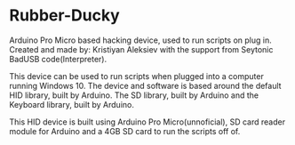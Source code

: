 # Rubber-Ducky
Arduino Pro Micro based hacking device, used to run scripts on plug in. Created and made by: Kristiyan Aleksiev with the support from Seytonic BadUSB code(Interpreter).


This device can be used to run scripts when plugged into a computer running Windows 10.
The device and software is based around the default HID library, built by Arduino. The SD library, built by Arduino and the Keyboard library, built by Arduino.

This HID device is built using Arduino Pro Micro(unnoficial), SD card reader module for Arduino and a 4GB SD card to run the scripts off of.

